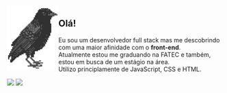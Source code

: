 <img align="left" src="raven.png">

## Olá! <br>
Eu sou um desenvolvedor full stack mas me descobrindo com uma maior afinidade com o **front-end**. <br>
Atualmente estou me graduando na FATEC e também, estou em busca de um estágio na área.
<br>
Utilizo principlamente de JavaScript, CSS e HTML.
<br>
<div> 
  <a href="https://www.instagram.com/gabaallves/" target="_blank"><img src="https://img.shields.io/badge/-Instagram-%23E4405F?style=for-the-badge&logo=instagram&logoColor=white" target="_blank"></a>
  <a href="https://www.linkedin.com/in/gabrielsilvalves331/" target="_blank"><img src="https://img.shields.io/badge/-LinkedIn-%230077B5?style=for-the-badge&logo=linkedin&logoColor=white" target="_blank"></a>  
</div>
 <!-- - 🌱 Learning PHP & JavaScript
<div align="center">
  <a href="https://github.com/GabrielSilvaMEL">
  <img height="150em" src="https://github-readme-stats.vercel.app/api?username=GabrielSilvaMEL&show_icons=true&theme=onedark&include_all_commits=true&count_private=true"/>
  <img height="150em" src="https://github-readme-stats.vercel.app/api/top-langs/?username=GabrielSilvaMEL&layout=compact&theme=onedark"/>
</div>
<div style="display: inline_block"><br>
  <img align="center" alt="HTML" height="30" width="40" src="https://raw.githubusercontent.com/devicons/devicon/master/icons/html5/html5-original.svg" rel="nofollow">
  <img align="center" alt="CSS" height="30" width="40" src="https://raw.githubusercontent.com/devicons/devicon/master/icons/css3/css3-original.svg" rel="nofollow">
  <img align="center" alt="Python" height="30" width="40" src="https://raw.githubusercontent.com/devicons/devicon/master/icons/python/python-original.svg" rel="nofollow">
  <img align="center" alt="Csharp" height="30" width="40" src="https://raw.githubusercontent.com/devicons/devicon/master/icons/csharp/csharp-original.svg" rel="nofollow">

</div>

<div> 
  <a href="https://www.instagram.com/gabaallves/" target="_blank"><img src="https://img.shields.io/badge/-Instagram-%23E4405F?style=for-the-badge&logo=instagram&logoColor=white" target="_blank"></a>
  <a href="https://www.linkedin.com/in/gabrielsilvalves331/" target="_blank"><img src="https://img.shields.io/badge/-LinkedIn-%230077B5?style=for-the-badge&logo=linkedin&logoColor=white" target="_blank"></a>  
</div> -->




